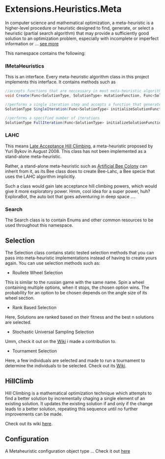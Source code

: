 # Extensions.Heuristics.Meta

In computer science and mathematical optimization, a meta-heuristic is a higher-level procedure or heuristic designed to find, generate, or select a heuristic (partial search algorithm) that may provide a sufficiently good solution to an optimization problem, especially with incomplete or imperfect information or ... [see more](https://en.wikipedia.org/wiki/Metaheuristic)

This namespace contains the following:

### IMetaHeuristics

This is an interface. Every meta-heuristic algorithm class in this project implements this interface. It contains methods such as 

```cs
//accepts functions that are neccessary in most meta-heuristic algorithms
void Create(Func<SolutionType, SolutionType> mutationFunction, Func<SolutionType, double> objectiveFunction, Func<SolutionType, SolutionType> cloneFunction, Func<IEnumerable<SolutionType>, IEnumerable<double>, int, IEnumerable<SolutionType>> selectionFunction);

//performs a single iteration step and accepts a function that generates an initial solution
SolutionType SingleIteration(Func<SolutionType> initializeSolutionFunction, bool writeToConsole = false);

//performs a specified number of iterations
SolutionType FullIteration(Func<SolutionType> initializeSolutionFunction, int noOfIterations = 500, bool writeToConsole = false);
```

### LAHC

This means [Late Acceptance Hill Climbing](http://www.yuribykov.com/LAHC/), a meta-heuristic proposed by Yuri Bykov in August 2008. This class has not been implemented as a stand-alone meta-heuristic. 

Rather, a stand-alone meta-heuristic such as [Artificial Bee Colony](https://github.com/mykeels/Extensions/tree/master/Extensions/Heuristics/Meta) can inherit from it, as its Bee class does to create Bee-Lahc, a Bee specie that uses the LAHC algorithm implicitly. 

Such a class would gain late acceptance hill climbing powers, which would give it more exploratory power. Hmm, cool idea for a super power, huh? ExploraBot, the auto bot that goes adventuring in deep space ....

### Search

The Search class is to contain Enums and other common resources to be used throughout this namespace.

## Selection

The Selection class contains static tested selection methods that you can pass into meta-heuristic implementations instead of having to create yours again. You can use selection methods such as:

- Roullete Wheel Selection

This is similar to the russian game with the same name. Spin a wheel containing multiple options, when it stops, the chosen option wins. The probability for an option to be chosen depends on the angle size of its wheel section.

- Rank Based Selection

Here, Solutions are ranked based on their fitness and the best n solutions are selected. 

- Stochastic Universal Sampling Selection

Umm, check it out on the [Wiki](https://en.wikipedia.org/wiki/Stochastic_universal_sampling) i made a contribution to.

- Tournament Selection

Here, a few individuals are selected and made to run a tournament to determine the individuals to be selected. Check out its [Wiki](https://en.wikipedia.org/wiki/Tournament_selection).

## HillClimb<SolutionType>

Hill Climbing is a mathematical optimization technique which attempts to find a better solution by incrementally chaging a single element of an existing solution. It updates the existing solution if and only if the change leads to a better solution, repeating this sequence until no further improvements can be made.

Check out its wiki [here](https://en.wikipedia.org/wiki/Hill_climbing).

## Configuration<SolutionType>

A Metaheuristic configuration object type ... Check it out [here](configuration.md)